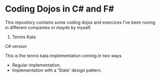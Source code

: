 Coding Dojos in C# and F#
=========================

This repository contains some coding dojos and exercices I've been runing in different companies or mayde by myself.

1. Tennis Kata

C# version

This is the tennis kata implementation coming in two ways

* Regular implementation.
* Implementation with a 'State' design pattern.